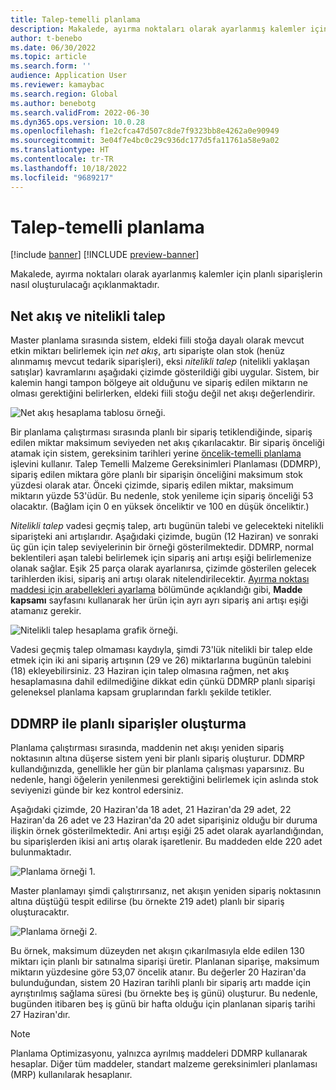 ```yaml
---
title: Talep-temelli planlama
description: Makalede, ayırma noktaları olarak ayarlanmış kalemler için planlı siparişlerin nasıl oluşturulacağı açıklanmaktadır.
author: t-benebo
ms.date: 06/30/2022
ms.topic: article
ms.search.form: ''
audience: Application User
ms.reviewer: kamaybac
ms.search.region: Global
ms.author: benebotg
ms.search.validFrom: 2022-06-30
ms.dyn365.ops.version: 10.0.28
ms.openlocfilehash: f1e2cfca47d507c8de7f9323bb8e4262a0e90949
ms.sourcegitcommit: 3e04f7e4bc0c29c936dc177d5fa11761a58e9a02
ms.translationtype: HT
ms.contentlocale: tr-TR
ms.lasthandoff: 10/18/2022
ms.locfileid: "9689217"
---
```

# <a name="demand-driven-planning"></a>Talep-temelli planlama

[!include [banner](../../includes/banner.md)]
[!INCLUDE [preview-banner](../../includes/preview-banner.md)]
<!-- KFM: Preview until further notice -->

Makalede, ayırma noktaları olarak ayarlanmış kalemler için planlı siparişlerin nasıl oluşturulacağı açıklanmaktadır.

## <a name="net-flow-and-qualified-demand"></a>Net akış ve nitelikli talep

Master planlama sırasında sistem, eldeki fiili stoğa dayalı olarak mevcut etkin miktarı belirlemek için *net akış*, artı siparişte olan stok (henüz alınmamış mevcut tedarik siparişleri), eksi *nitelikli talep* (nitelikli yaklaşan satışlar) kavramlarını aşağıdaki çizimde gösterildiği gibi uygular. Sistem, bir kalemin hangi tampon bölgeye ait olduğunu ve sipariş edilen miktarın ne olması gerektiğini belirlerken, eldeki fiili stoğu değil net akışı değerlendirir.

![Net akış hesaplama tablosu örneği.](media/ddmrp-net-flow-example.png "Net akış hesaplama grafik örneği")

Bir planlama çalıştırması sırasında planlı bir sipariş tetiklendiğinde, sipariş edilen miktar maksimum seviyeden net akış çıkarılacaktır. Bir sipariş önceliği atamak için sistem, gereksinim tarihleri yerine [öncelik-temelli planlama](priority-based-planning.md) işlevini kullanır. Talep Temelli Malzeme Gereksinimleri Planlaması (DDMRP), sipariş edilen miktara göre planlı bir siparişin önceliğini maksimum stok yüzdesi olarak atar. Önceki çizimde, sipariş edilen miktar, maksimum miktarın yüzde 53'üdür. Bu nedenle, stok yenileme için sipariş önceliği 53 olacaktır. (Bağlam için 0 en yüksek önceliktir ve 100 en düşük önceliktir.)

*Nitelikli talep* vadesi geçmiş talep, artı bugünün talebi ve gelecekteki nitelikli siparişteki ani artışlarıdır. Aşağıdaki çizimde, bugün (12 Haziran) ve sonraki üç gün için talep seviyelerinin bir örneği gösterilmektedir. DDMRP, normal beklentileri aşan talebi belirlemek için sipariş ani artışı eşiği belirlemenize olanak sağlar. Eşik 25 parça olarak ayarlanırsa, çizimde gösterilen gelecek tarihlerden ikisi, sipariş ani artışı olarak nitelendirilecektir. [Ayırma noktası maddesi için arabellekleri ayarlama](ddmrp-buffer-profile-and-levels.md#set-up-buffers) bölümünde açıklandığı gibi, **Madde kapsamı** sayfasını kullanarak her ürün için ayrı ayrı sipariş ani artışı eşiği atamanız gerekir.

![Nitelikli talep hesaplama grafik örneği.](media/ddmrp-net-qualified-demand-example.png "Nitelikli talep hesaplama grafik örneği")

Vadesi geçmiş talep olmaması kaydıyla, şimdi 73'lük nitelikli bir talep elde etmek için iki ani sipariş artışının (29 ve 26) miktarlarına bugünün talebini (18) ekleyebilirsiniz. 23 Haziran için talep olmasına rağmen, net akış hesaplamasına dahil edilmediğine dikkat edin çünkü DDMRP planlı siparişi geleneksel planlama kapsam gruplarından farklı şekilde tetikler.

## <a name="generating-planned-orders-with-ddmrp"></a>DDMRP ile planlı siparişler oluşturma

Planlama çalıştırması sırasında, maddenin net akışı yeniden sipariş noktasının altına düşerse sistem yeni bir planlı sipariş oluşturur. DDMRP kullandığınızda, genellikle her gün bir planlama çalışması yaparsınız. Bu nedenle, hangi öğelerin yenilenmesi gerektiğini belirlemek için aslında stok seviyenizi günde bir kez kontrol edersiniz.

Aşağıdaki çizimde, 20 Haziran'da 18 adet, 21 Haziran'da 29 adet, 22 Haziran'da 26 adet ve 23 Haziran'da 20 adet siparişiniz olduğu bir duruma ilişkin örnek gösterilmektedir. Ani artışı eşiği 25 adet olarak ayarlandığından, bu siparişlerden ikisi ani artış olarak işaretlenir. Bu maddeden elde 220 adet bulunmaktadır.

![Planlama örneği 1.](media/ddmrp-planning-example-1.png "Planlama örneği 1")

Master planlamayı şimdi çalıştırırsanız, net akışın yeniden sipariş noktasının altına düştüğü tespit edilirse (bu örnekte 219 adet) planlı bir sipariş oluşturacaktır.

![Planlama örneği 2.](media/ddmrp-planning-example-2.png "Planlama örneği 2")

Bu örnek, maksimum düzeyden net akışın çıkarılmasıyla elde edilen 130 miktarı için planlı bir satınalma siparişi üretir. Planlanan siparişe, maksimum miktarın yüzdesine göre 53,07 öncelik atanır. Bu değerler 20 Haziran'da bulunduğundan, sistem 20 Haziran tarihli planlı bir sipariş artı madde için ayrıştırılmış sağlama süresi (bu örnekte beş iş günü) oluşturur. Bu nedenle, bugünden itibaren beş iş günü bir hafta olduğu için planlanan sipariş tarihi 27 Haziran'dır.

> [!NOTE]
> Planlama Optimizasyonu, yalnızca ayrılmış maddeleri DDMRP kullanarak hesaplar. Diğer tüm maddeler, standart malzeme gereksinimleri planlaması (MRP) kullanılarak hesaplanır.
